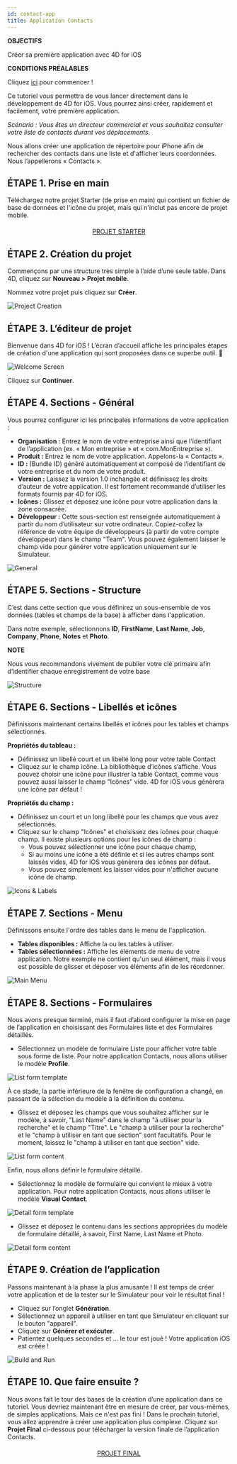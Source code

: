 ```yaml
---
id: contact-app
title: Application Contacts
---
```

<div class = "objectives"> 

**OBJECTIFS**

Créer sa première application avec 4D for iOS</div> <div class = "prerequisites"> 

**CONDITIONS PRÉALABLES**

Cliquez [ici](prerequisites.html) pour commencer !</div> 

Ce tutoriel vous permettra de vous lancer directement dans le développement de 4D for iOS. Vous pourrez ainsi créer, rapidement et facilement, votre première application.

*Scénario : Vous êtes un directeur commercial et vous souhaitez consulter votre liste de contacts durant vos déplacements.*

Nous allons créer une application de répertoire pour iPhone afin de rechercher des contacts dans une liste et d'afficher leurs coordonnées. Nous l’appellerons « Contacts ».

## ÉTAPE 1. Prise en main

Téléchargez notre projet Starter (de prise en main) qui contient un fichier de base de données et l'icône du projet, mais qui n'inclut pas encore de projet mobile.

<div style="text-align: center; margin-top: 20px">
  <p>
    

<a class="button"
href="../assets/en/contact-app/ContactStarter.zip">PROJET STARTER</a>

  </p>
</div>

## ÉTAPE 2. Création du projet

Commençons par une structure très simple à l’aide d’une seule table. Dans 4D, cliquez sur **Nouveau > Projet mobile**.

Nommez votre projet puis cliquez sur **Créer**.

![Project Creation](assets/fr/contact-app/Project-creation-4D-for-iOS.png)

## ÉTAPE 3. L’éditeur de projet

Bienvenue dans 4D for iOS ! L’écran d’accueil affiche les principales étapes de création d'une application qui sont proposées dans ce superbe outil. 🙂

![Welcome Screen](assets/fr/contact-app/Welcome-Screen-4D-for-iOS.png)

Cliquez sur **Continuer**.

## ÉTAPE 4. Sections - Général

Vous pourrez configurer ici les principales informations de votre application :

* **Organisation :** Entrez le nom de votre entreprise ainsi que l'identifiant de l’application (ex. « Mon entreprise » et « com.MonEntreprise »).
* **Produit :** Entrez le nom de votre application. Appelons-la « Contacts ».
* **ID :** (Bundle ID) généré automatiquement et composé de l’identifiant de votre entreprise et du nom de votre produit.
* **Version :** Laissez la version 1.0 inchangée et définissez les droits d’auteur de votre application. Il est fortement recommandé d’utiliser les formats fournis par 4D for iOS.
* **Icônes :** Glissez et déposez une icône pour votre application dans la zone consacrée.
* **Développeur :** Cette sous-section est renseignée automatiquement à partir du nom d’utilisateur sur votre ordinateur. Copiez-collez la référence de votre équipe de développeurs (à partir de votre compte développeur) dans le champ "Team". Vous pouvez également laisser le champ vide pour générer votre application uniquement sur le Simulateur.

![General](assets/en/contact-app/Contact-app-general-section-4D-for-iOS.png)

## ÉTAPE 5. Sections - Structure

C’est dans cette section que vous définirez un sous-ensemble de vos données (tables et champs de la base) à afficher dans l'application.

Dans notre exemple, sélectionnons **ID**, **FirstName**, **Last Name**, **Job**, **Company**, **Phone**, **Notes** et **Photo**.<div class = "tips"> 

**NOTE**

Nous vous recommandons vivement de publier votre clé primaire afin d’identifier chaque enregistrement de votre base</div> 

![Structure](assets/en/contact-app/Contact-app-structure-section-4D-for-iOS.png)

## ÉTAPE 6. Sections - Libellés et icônes

Définissons maintenant certains libellés et icônes pour les tables et champs sélectionnés.

**Propriétés du tableau :**

* Définissez un libellé court et un libellé long pour votre table Contact
* Cliquez sur le champ icône. La bibliothèque d’icônes s’affiche. Vous pouvez choisir une icône pour illustrer la table Contact, comme vous pouvez aussi laisser le champ "Icônes" vide. 4D for iOS vous génèrera une icône par défaut !

**Propriétés du champ :**

* Définissez un court et un long libellé pour les champs que vous avez sélectionnés.
* Cliquez sur le champ "Icônes" et choisissez des icônes pour chaque champ. Il existe plusieurs options pour les icônes de champ : 
    * Vous pouvez sélectionner une icône pour chaque champ,
    * Si au moins une icône a été définie et si les autres champs sont laissés vides, 4D for iOS vous génèrera des icônes par défaut.
    * Vous pouvez simplement les laisser vides pour n'afficher aucune icône de champ. 

![Icons & Labels](assets/en/contact-app/Contact-app-icons-labels-section-4D-for-iOS.png)

## ÉTAPE 7. Sections - Menu

Définissons ensuite l'ordre des tables dans le menu de l'application.

* **Tables disponibles :** Affiche la ou les tables à utiliser.
* **Tables sélectionnées :** Affiche les éléments de menu de votre application. Notre exemple ne contient qu'un seul élément, mais il vous est possible de glisser et déposer vos éléments afin de les réordonner.

![Main Menu](assets/en/contact-app/Contact-app-main-menu-section-4D-for-iOS.png)

## ÉTAPE 8. Sections - Formulaires

Nous avons presque terminé, mais il faut d’abord configurer la mise en page de l’application en choisissant des Formulaires liste et des Formulaires détaillés.

* Sélectionnez un modèle de formulaire Liste pour afficher votre table sous forme de liste. Pour notre application Contacts, nous allons utiliser le modèle **Profile**.

![List form template](assets/en/contact-app/ListformTemplate-form-section-4D-for-iOS.png)

À ce stade, la partie inférieure de la fenêtre de configuration a changé, en passant de la sélection du modèle à la définition du contenu.

* Glissez et déposez les champs que vous souhaitez afficher sur le modèle, à savoir, "Last Name" dans le champ "à utiliser pour la recherche" et le champ "Titre". Le "champ à utiliser pour la recherche" et le "champ à utiliser en tant que section" sont facultatifs. Pour le moment, laissez le "champ à utiliser en tant que section" vide.

![List form content](assets/en/contact-app/ListformContent-form-section-4D-for-iOS.png)

Enfin, nous allons définir le formulaire détaillé.

* Sélectionnez le modèle de formulaire qui convient le mieux à votre application. Pour notre application Contacts, nous allons utiliser le modèle **Visual Contact**.

![Detail form template](assets/en/contact-app/DetailformTemplate-form-section-4D-for-iOS.png)

* Glissez et déposez le contenu dans les sections appropriées du modèle de formulaire détaillé, à savoir, First Name, Last Name et Photo.

![Detail form content](assets/en/contact-app/DetailformContent-form-section-4D-for-iOS.png)

## ÉTAPE 9. Création de l’application

Passons maintenant à la phase la plus amusante ! Il est temps de créer votre application et de la tester sur le Simulateur pour voir le résultat final !

* Cliquez sur l’onglet **Génération**.
* Sélectionnez un appareil à utiliser en tant que Simulateur en cliquant sur le bouton "appareil".
* Cliquez sur **Générer et exécuter**.
* Patientez quelques secondes et ... le tour est joué ! Votre application iOS est créée !

![Build and Run](assets/en/contact-app/Build-the-app-simulator.png)

## ÉTAPE 10. Que faire ensuite ?

Nous avons fait le tour des bases de la création d’une application dans ce tutoriel. Vous devriez maintenant être en mesure de créer, par vous-mêmes, de simples applications. Mais ce n'est pas fini ! Dans le prochain tutoriel, vous allez apprendre à créer une application plus complexe. Cliquez sur **Projet Final** ci-dessous pour télécharger la version finale de l’application Contacts.

<div style="text-align: center; margin-top: 20px; margin-bottom: 20px">
  <p>
    

<a class="button"
href="../assets/fr/contact-app/ContactFinal.zip">PROJET FINAL</a>

  </p>
</div>